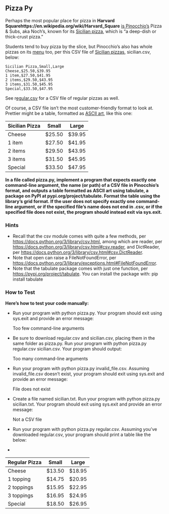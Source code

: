 ## Pizza Py
Perhaps the most popular place for pizza in **Harvard Squarehttps://en.wikipedia.org/wiki/Harvard_Square** [is Pinocchio’s](https://www.pinocchiospizza.net/) Pizza & Subs, aka Noch’s, known for its [Sicilian pizza](https://www.pinocchiospizza.net/sicilian_vs_regular.html), which is “a deep-dish or thick-crust pizza.”

Students tend to buy pizza by the slice, but Pinocchio’s also has whole pizzas on its [menu](https://www.pinocchiospizza.net/menu.html) too, per this CSV file of [Sicilian pizzas](https://cs50.harvard.edu/python/2022/psets/6/pizza/sicilian.csv), sicilian.csv, below:

    Sicilian Pizza,Small,Large
    Cheese,$25.50,$39.95
    1 item,$27.50,$41.95
    2 items,$29.50,$43.95
    3 items,$31.50,$45.95
    Special,$33.50,$47.95
    
See r[egular.csv](https://cs50.harvard.edu/python/2022/psets/6/pizza/regular.csv) for a CSV file of regular pizzas as well.

Of course, a CSV file isn’t the most customer-friendly format to look at. Prettier might be a table, formatted as [ASCII art](https://en.wikipedia.org/wiki/ASCII_art), like this one:  


| Sicilian Pizza   | Small   | Large   |
|------------------|---------|---------|
| Cheese           | $25.50  | $39.95  |
| 1 item           | $27.50  | $41.95  |
| 2 items          | $29.50  | $43.95  |
| 3 items          | $31.50  | $45.95  |
| Special          | $33.50  | $47.95  |

**In a file called pizza.py, implement a program that expects exactly one command-line argument, the name (or path) of a CSV file in Pinocchio’s format, and outputs a table formatted as ASCII art using tabulate, a package on PyPI at pypi.org/project/tabulate. Format the table using the library’s grid format. If the user does not specify exactly one command-line argument, or if the specified file’s name does not end in .csv, or if the specified file does not exist, the program should instead exit via sys.exit.**

### Hints
- Recall that the csv module comes with quite a few methods, per https://docs.python.org/3/library/csv.html, among which are reader, per https://docs.python.org/3/library/csv.html#csv.reader, and DictReader, per https://docs.python.org/3/library/csv.html#csv.DictReader.
- Note that open can raise a FileNotFoundError, per https://docs.python.org/3/library/exceptions.html#FileNotFoundError.
- Note that the tabulate package comes with just one function, per https://pypi.org/project/tabulate. You can install the package with:
     pip install tabulate

### How to Test
**Here’s how to test your code manually:**

- Run your program with python pizza.py. Your program should exit using sys.exit and provide an error message:

    Too few command-line arguments
    
- Be sure to download regular.csv and sicilian.csv, placing them in the same folder as pizza.py. Run your program with python pizza.py regular.csv sicilian.csv. Your 
program should output:
    
    Too many command-line arguments

 - Run your program with python pizza.py invalid_file.csv. Assuming invalid_file.csv doesn’t exist, your program should exit using sys.exit and provide an error message:
    
    File does not exist
 
- Create a file named sicilian.txt. Run your program with python pizza.py sicilian.txt. Your program should exit using sys.exit and provide an error message:

    Not a CSV file
    
- Run your program with python pizza.py regular.csv. Assuming you’ve downloaded regular.csv, your program should print a table like the below:
-

| Regular Pizza   | Small   | Large   |
|-----------------|---------|---------|
| Cheese          | $13.50  | $18.95  |
| 1 topping       | $14.75  | $20.95  |
| 2 toppings      | $15.95  | $22.95  |
| 3 toppings      | $16.95  | $24.95  |
| Special         | $18.50  | $26.95  |

